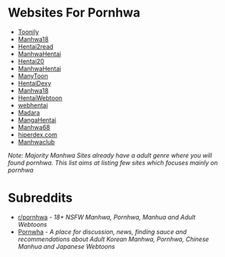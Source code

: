 # Websites For Pornhwa

* [Toonily](https://toonily.com/)
* [Manhwa18](https://manhwa18.net/)
* [Hentai2read](https://hentai2read.com)
* [ManhwaHentai](https://manhwahentai.me/)
* [Hentai20](https://hentai20.com/)
* [ManhwaHentai](https://mangahentai.me/)
* [ManyToon](https://manytoon.com/)
* [HentaiDexy](https://hentaidexy.com/)
* [Manhwa18](https://manhwa18.cc/)
* [HentaiWebtoon](https://hentaiwebtoon.com/)
* [webhentai](https://webhentai.net/)
* [Madara](https://hentaimanhwa.org/)
* [MangaHentai](https://mangahentai.me/)
* [Manhwa68](https://manhwa68.com/)
* [hiperdex.com](https://hiperdex.com/)
* [Manhwaclub](https://manhwa.club/en/)

*Note: Majority Manhwa Sites already have a adult genre where you will found pornhwa. This list aims at listing few sites which focuses mainly on pornhwa*



# Subreddits

* [r/pornhwa](https://www.reddit.com/r/pornhwa) - *18+ NSFW Manhwa, Pornhwa, Manhua and Adult Webtoons*
* [Pornwha](https://www.reddit.com/r/Pornwha) - *A place for discussion, news, finding sauce and recommendations about Adult Korean Manhwa, Pornhwa, Chinese Manhua and Japanese Webtoons*
